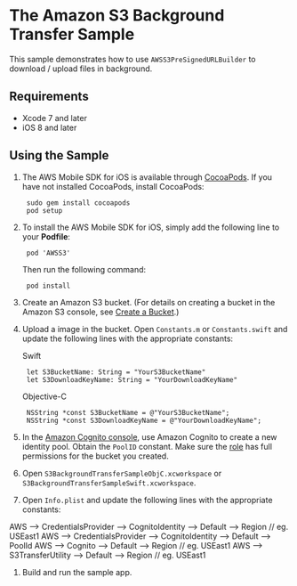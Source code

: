 # The Amazon S3 Background Transfer Sample

This sample demonstrates how to use `AWSS3PreSignedURLBuilder` to download / upload files in background.

## Requirements

* Xcode 7 and later
* iOS 8 and later

## Using the Sample

1. The AWS Mobile SDK for iOS is available through [CocoaPods](http://cocoapods.org). If you have not installed CocoaPods, install CocoaPods:

		sudo gem install cocoapods
		pod setup

1. To install the AWS Mobile SDK for iOS, simply add the following line to your **Podfile**:

		pod 'AWSS3'

	Then run the following command:
	
		pod install

1. Create an Amazon S3 bucket. (For details on creating a bucket in the Amazon S3 console, see [Create a Bucket](http://docs.aws.amazon.com/AmazonS3/latest/gsg/CreatingABucket.html).)

1. Upload a image in the bucket. Open `Constants.m` or `Constants.swift` and update the following lines with the appropriate constants:

	Swift

        let S3BucketName: String = "YourS3BucketName"
        let S3DownloadKeyName: String = "YourDownloadKeyName"

	Objective-C

        NSString *const S3BucketName = @"YourS3BucketName";
        NSString *const S3DownloadKeyName = @"YourDownloadKeyName";
		
1. In the [Amazon Cognito console](https://console.aws.amazon.com/cognito/), use Amazon Cognito to create a new identity pool. Obtain the `PoolID` constant. Make sure the [role](https://console.aws.amazon.com/iam/home?region=us-east-1#roles) has full permissions for the bucket you created.

1. Open `S3BackgroundTransferSampleObjC.xcworkspace` or `S3BackgroundTransferSampleSwift.xcworkspace`.

1. Open `Info.plist` and update the following lines with the appropriate constants:
  
AWS --> CredentialsProvider --> CognitoIdentity --> Default --> Region      // eg. USEast1
AWS --> CredentialsProvider --> CognitoIdentity --> Default --> PoolId
AWS --> Cognito --> Default --> Region                                      // eg. USEast1
AWS --> S3TransferUtility --> Default --> Region                            // eg. USEast1

1. Build and run the sample app.
